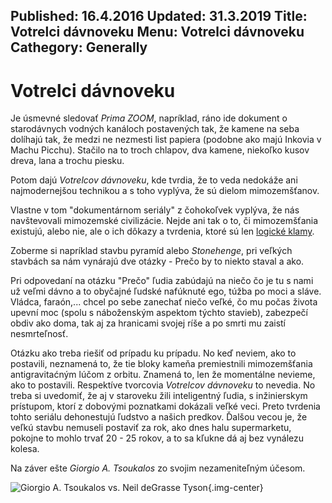 Published: 16.4.2016
Updated: 31.3.2019
Title: Votrelci dávnoveku
Menu: Votrelci dávnoveku
Cathegory: Generally
---
# Votrelci dávnoveku

Je úsmevné sledovať *Prima ZOOM*, napríklad, ráno ide dokument 
o starodávnych vodných kanáloch postavených tak,
že kamene na seba dolíhajú tak, že medzi ne nezmesti list papiera (podobne ako majú Inkovia v Machu Picchu).
Stačilo na to troch chlapov, dva kamene, niekoľko kusov dreva, lana a trochu piesku. 

Potom dajú *Votrelcov dávnoveku*, kde tvrdia, že to veda nedokáže ani najmodernejšou technikou a s toho vyplýva, že sú dielom mimozemšťanov.

Vlastne v tom "dokumentárnom seriály" z čohokoľvek vyplýva,
že nás navštevovali mimozemské civilizácie. Nejde ani tak o to,
či mimozemšťania existujú, alebo nie, ale o ich dôkazy a tvrdenia,
ktoré sú len [logické klamy](http://www.pouzimerozum.sk/2011/07/22/uvod-do-sebaklamov-a-chyb-argumentacie/).

Zoberme si napríklad stavbu pyramíd alebo *Stonehenge*, pri veľkých stavbách sa nám vynárajú dve otázky - Prečo by to niekto staval a ako.

Pri odpovedaní na otázku "Prečo" ľudia zabúdajú na niečo čo je tu s nami už veľmi dávno a to obyčajné ľudské nafúknuté ego, túžba po moci a sláve. Vládca, faraón,... chcel po sebe zanechať niečo veľké, čo mu počas života upevní moc (spolu s náboženským aspektom týchto stavieb),
zabezpečí obdiv ako doma, tak aj za hranicami svojej ríše
a po smrti mu zaistí nesmrteľnosť.

Otázku ako treba riešiť od prípadu ku prípadu. No keď neviem, ako to postavili, neznamená to,
že tie bloky kameňa premiestnili mimozemšťania antigravitaćným lúčom z orbitu.
Znamená to, len že momentálne nevieme, ako to postavili.
Respektíve tvorcovia *Votrelcov dávnoveku* to nevedia.
No treba si uvedomiť, že aj v staroveku žili inteligentný ľudia, s inžinierskym prístupom,
ktorí z dobovými poznatkami dokázali veľké veci.
Preto tvrdenia tohto seriálu dehonestujú ľudstvo a našich predkov.
Ďalšou vecou je, že veľkú stavbu nemuseli postaviť za rok, ako dnes halu supermarketu,
pokojne to mohlo trvať 20 - 25 rokov, a to sa kľukne dá aj bez vynálezu kolesa.

Na záver ešte *Giorgio A. Tsoukalos* zo svojim nezameniteľným účesom.

![Giorgio A. Tsoukalos vs. Neil deGrasse Tyson](images/Generall/VotrelciDavnoveku/vd.jpg){.img-center}
